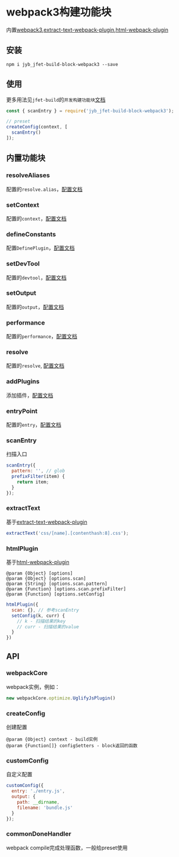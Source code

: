 # webpack3构建功能块

内置[webpack3](https://webpack.js.org/configuration/),[extract-text-webpack-plugin](https://github.com/webpack-contrib/extract-text-webpack-plugin),[html-webpack-plugin](https://github.com/jantimon/html-webpack-plugin)

## 安装

```shell
npm i jyb_jfet-build-block-webpack3 --save
```

## 使用

更多用法见`jfet-build`的`开发构建功能块`[文档](../jfet-build/doc/DevelopBlock.md)


```javascript
const { scanEntry } = require('jyb_jfet-build-block-webpack3');

// preset
createConfig(context, [
  scanEntry()
]);
```

## 内置功能块

### resolveAliases

配置的`resolve.alias`，[配置文档](https://webpack.js.org/configuration/resolve/#resolve-alias)

### setContext

配置的`context`，[配置文档](https://webpack.js.org/configuration/entry-context/#context)

### defineConstants

配置`DefinePlugin`，[配置文档](https://webpack.js.org/plugins/define-plugin/)

### setDevTool

配置的`devtool`，[配置文档](https://webpack.js.org/configuration/devtool/#devtool)

### setOutput

配置的`output`，[配置文档](https://webpack.js.org/configuration/output/)

### performance

配置的`performance`，[配置文档](https://webpack.js.org/configuration/performance/#performance)

### resolve

配置的`resolve`, [配置文档](https://webpack.js.org/configuration/resolve/#resolve)

### addPlugins

添加插件，[配置文档](https://webpack.js.org/configuration/plugins/)

### entryPoint

配置的`entry`，[配置文档](https://webpack.js.org/configuration/entry-context/#entry)

### scanEntry

扫描入口

```javascript
scanEntry({
  pattern: '', // glob
  prefixFilter(item) {
    return item;
  }
});
```

### extractText

基于[extract-text-webpack-plugin](https://github.com/webpack/extract-text-webpack-plugin)

```javascript
extractText('css/[name].[contenthash:8].css');
```

### htmlPlugin

基于[html-webpack-plugin](https://github.com/jantimon/html-webpack-plugin)

```jsdoc
@param {Object} [options]
@param {Object} [options.scan]
@param {String} [options.scan.pattern]
@param {Function} [options.scan.prefixFilter]
@param {Function} [options.setConfig]
```

```javascript
htmlPlugin({
  scan: {}, // 参考scanEntry
  setConfig(k, curr) {
    // k - 扫描结果的key
    // curr - 扫描结果的value
  }
})
```

## API

### webpackCore

webpack实例，例如：

```javascript
new webpackCore.optimize.UglifyJsPlugin()
```

### createConfig

创建配置

```jsdoc
@param {Object} context - build实例
@param {Function[]} configSetters - block返回的函数
```

### customConfig

自定义配置

```javascript
customConfig({
  entry: './entry.js',
  output: {
    path: __dirname,
    filename: 'bundle.js'
  }
});
```

### commonDoneHandler

webpack compile完成处理函数，一般给preset使用


